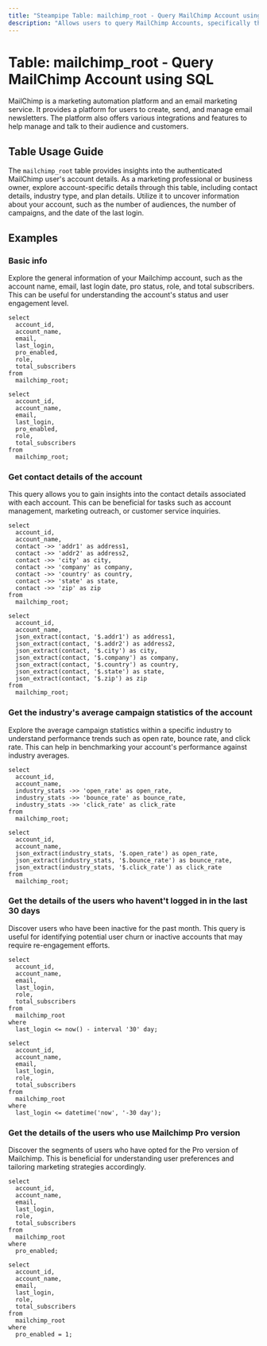```yaml
---
title: "Steampipe Table: mailchimp_root - Query MailChimp Account using SQL"
description: "Allows users to query MailChimp Accounts, specifically the account details about the authenticated MailChimp user."
---
```


# Table: mailchimp_root - Query MailChimp Account using SQL

MailChimp is a marketing automation platform and an email marketing service. It provides a platform for users to create, send, and manage email newsletters. The platform also offers various integrations and features to help manage and talk to their audience and customers.

## Table Usage Guide

The `mailchimp_root` table provides insights into the authenticated MailChimp user's account details. As a marketing professional or business owner, explore account-specific details through this table, including contact details, industry type, and plan details. Utilize it to uncover information about your account, such as the number of audiences, the number of campaigns, and the date of the last login.

## Examples

### Basic info
Explore the general information of your Mailchimp account, such as the account name, email, last login date, pro status, role, and total subscribers. This can be useful for understanding the account's status and user engagement level.

```sql+postgres
select
  account_id,
  account_name,
  email,
  last_login,
  pro_enabled,
  role,
  total_subscribers
from
  mailchimp_root;
```

```sql+sqlite
select
  account_id,
  account_name,
  email,
  last_login,
  pro_enabled,
  role,
  total_subscribers
from
  mailchimp_root;
```

### Get contact details of the account
This query allows you to gain insights into the contact details associated with each account. This can be beneficial for tasks such as account management, marketing outreach, or customer service inquiries.

```sql+postgres
select
  account_id,
  account_name,
  contact ->> 'addr1' as address1,
  contact ->> 'addr2' as address2,
  contact ->> 'city' as city,
  contact ->> 'company' as company,
  contact ->> 'country' as country,
  contact ->> 'state' as state,
  contact ->> 'zip' as zip
from
  mailchimp_root;
```

```sql+sqlite
select
  account_id,
  account_name,
  json_extract(contact, '$.addr1') as address1,
  json_extract(contact, '$.addr2') as address2,
  json_extract(contact, '$.city') as city,
  json_extract(contact, '$.company') as company,
  json_extract(contact, '$.country') as country,
  json_extract(contact, '$.state') as state,
  json_extract(contact, '$.zip') as zip
from
  mailchimp_root;
```

### Get the industry's average campaign statistics of the account
Explore the average campaign statistics within a specific industry to understand performance trends such as open rate, bounce rate, and click rate. This can help in benchmarking your account's performance against industry averages.

```sql+postgres
select
  account_id,
  account_name,
  industry_stats ->> 'open_rate' as open_rate,
  industry_stats ->> 'bounce_rate' as bounce_rate,
  industry_stats ->> 'click_rate' as click_rate
from
  mailchimp_root;
```

```sql+sqlite
select
  account_id,
  account_name,
  json_extract(industry_stats, '$.open_rate') as open_rate,
  json_extract(industry_stats, '$.bounce_rate') as bounce_rate,
  json_extract(industry_stats, '$.click_rate') as click_rate
from
  mailchimp_root;
```

### Get the details of the users who havent't logged in in the last 30 days
Discover users who have been inactive for the past month. This query is useful for identifying potential user churn or inactive accounts that may require re-engagement efforts.

```sql+postgres
select
  account_id,
  account_name,
  email,
  last_login,
  role,
  total_subscribers
from
  mailchimp_root
where
  last_login <= now() - interval '30' day;
```

```sql+sqlite
select
  account_id,
  account_name,
  email,
  last_login,
  role,
  total_subscribers
from
  mailchimp_root
where
  last_login <= datetime('now', '-30 day');
```

### Get the details of the users who use Mailchimp Pro version
Discover the segments of users who have opted for the Pro version of Mailchimp. This is beneficial for understanding user preferences and tailoring marketing strategies accordingly.

```sql+postgres
select
  account_id,
  account_name,
  email,
  last_login,
  role,
  total_subscribers
from
  mailchimp_root
where
  pro_enabled;
```

```sql+sqlite
select
  account_id,
  account_name,
  email,
  last_login,
  role,
  total_subscribers
from
  mailchimp_root
where
  pro_enabled = 1;
```